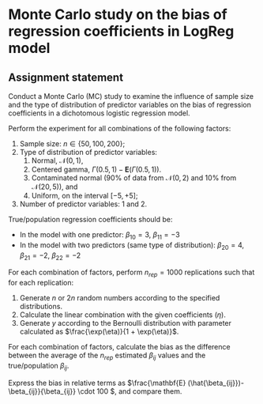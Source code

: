 # Monte Carlo study on the bias of regression coefficients in LogReg model

## Assignment statement

Conduct a Monte Carlo (MC) study to examine the influence of sample size and the type of distribution of predictor variables on the bias of regression coefficients in a dichotomous logistic regression model.

Perform the experiment for all combinations of the following factors:

1. Sample size: $n \in \{50, 100, 200 \}$;
2. Type of distribution of predictor variables:
    1. Normal, $\mathcal{N} (0, 1)$,
    2. Centered gamma, $\Gamma(0.5, 1) - \mathbf{E} (\Gamma(0.5, 1))$.
    3. Contaminated normal (90% of data from $\mathcal{N} (0, 2)$ and 10% from $\mathcal{N} (20, 5)$), and
    4. Uniform, on the interval $[-5,+5]$;
3. Number of predictor variables: 1 and 2.

True/population regression coefficients should be:

- In the model with one predictor: $\beta_{10} = 3$, $\beta_{11} = -3$
- In the model with two predictors (same type of distribution): $\beta_{20} = 4$, $\beta_{21} = -2$, $\beta_{22} = -2$

For each combination of factors, perform $n_{rep} = 1000$ replications such that for each replication:

1. Generate $n$ or $2n$ random numbers according to the specified distributions.
2. Calculate the linear combination with the given coefficients ($\eta$).
3. Generate $y$ according to the Bernoulli distribution with parameter calculated as $\frac{\exp(\eta)}{1 + \exp(\eta)}$.

For each combination of factors, calculate the bias as the difference between the average of the $n_{rep}$ estimated $\beta_{ij}$ values and the true/population $\beta_{ij}$.

Express the bias in relative terms as $\frac{\mathbf{E} (\hat{\beta_{ij}})- \beta_{ij}}{\beta_{ij}} \cdot 100 $, and compare them.
